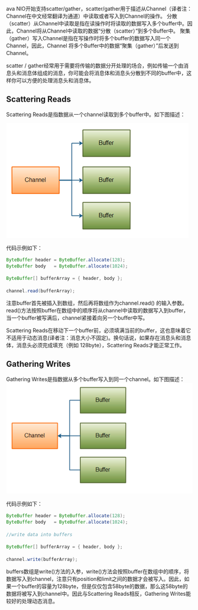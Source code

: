 ava NIO开始支持scatter/gather，scatter/gather用于描述从Channel（译者注：Channel在中文经常翻译为通道）中读取或者写入到Channel的操作。
分散（scatter）从Channel中读取是指在读操作时将读取的数据写入多个buffer中。因此，Channel将从Channel中读取的数据“分散（scatter）”到多个Buffer中。
聚集（gather）写入Channel是指在写操作时将多个buffer的数据写入同一个Channel，因此，Channel 将多个Buffer中的数据“聚集（gather）”后发送到Channel。

scatter / gather经常用于需要将传输的数据分开处理的场合，例如传输一个由消息头和消息体组成的消息，你可能会将消息体和消息头分散到不同的buffer中，这样你可以方便的处理消息头和消息体。

## Scattering Reads
Scattering Reads是指数据从一个channel读取到多个buffer中。如下图描述：

![scattering](https://raw.githubusercontent.com/benkang-chen/java-NIO/master/picture/scattering.png)

代码示例如下：
```java
ByteBuffer header = ByteBuffer.allocate(128);
ByteBuffer body   = ByteBuffer.allocate(1024);
 
ByteBuffer[] bufferArray = { header, body };
 
channel.read(bufferArray);
```
注意buffer首先被插入到数组，然后再将数组作为channel.read() 的输入参数。read()方法按照buffer在数组中的顺序将从channel中读取的数据写入到buffer，当一个buffer被写满后，channel紧接着向另一个buffer中写。

Scattering Reads在移动下一个buffer前，必须填满当前的buffer，这也意味着它不适用于动态消息(译者注：消息大小不固定)。换句话说，如果存在消息头和消息体，消息头必须完成填充（例如 128byte），Scattering Reads才能正常工作。

## Gathering Writes
Gathering Writes是指数据从多个buffer写入到同一个channel。如下图描述：
![Gathering](https://raw.githubusercontent.com/benkang-chen/java-NIO/master/picture/gathering.png)

代码示例如下：

```java
ByteBuffer header = ByteBuffer.allocate(128);
ByteBuffer body   = ByteBuffer.allocate(1024);
 
//write data into buffers
 
ByteBuffer[] bufferArray = { header, body };
 
channel.write(bufferArray);
```

buffers数组是write()方法的入参，write()方法会按照buffer在数组中的顺序，将数据写入到channel，注意只有position和limit之间的数据才会被写入。因此，如果一个buffer的容量为128byte，但是仅仅包含58byte的数据，那么这58byte的数据将被写入到channel中。因此与Scattering Reads相反，Gathering Writes能较好的处理动态消息。